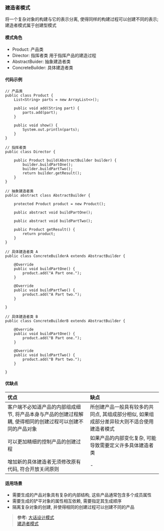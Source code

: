 ### 建造者模式
将一个复杂对象的构建与它的表示分离, 使得同样的构建过程可以创建不同的表示; 建造者模式属于创建型模式

#### 模式角色
- Product: 产品类
- Director: 指挥者类
用于指挥产品的建造过程
- AbstractBuider: 抽象建造者类
- ConcreteBuilder: 具体建造者类

#### 代码示例
```
// 产品类
public class Product {
    List<String> parts = new ArrayList<>();

    public void add(String part) {
        parts.add(part);
    }

    public void show() {
        System.out.println(parts);
    }
}

// 指挥者类
public class Director {

    public Product build(AbstractBuilder builder) {
        builder.buildPartOne();
        builder.buildPartTwo();
        return builder.getResult();
    }
}

// 抽象建造者类
public abstract class AbstractBuilder {

    protected Product product = new Product();

    public abstract void buildPartOne();

    public abstract void buildPartTwo();

    public Product getResult() {
        return product;
    }
}

// 具体建造者类 A
public class ConcreteBuilderA extends AbstractBuilder {

    @Override
    public void buildPartOne() {
        product.add("A Part one.");
    }

    @Override
    public void buildPartTwo() {
        product.add("A Part two.");
    }

}

// 具体建造者类 B
public class ConcreteBuilderB extends AbstractBuilder {

    @Override
    public void buildPartOne() {
        product.add("B Part one.");
    }

    @Override
    public void buildPartTwo() {
        product.add("B Part two.");
    }

}
```

#### 优缺点

| 优点 | 缺点 |
| :--- | :--- |
| 客户端不必知道产品的内部组成细节, 将产品本身与产品的创建过程解耦, 使得相同的创建过程可以创建不同的产品对象 | 所创建产品一般具有较多的共同点, 其组成部分相似, 如果组成部分差异较大则不适合使用建造者模式 |
| 可以更加精细的控制产品的创建过程 | 如果产品的内部变化复杂, 可能导致需要定义许多具体建造者类 |
| 增加新的具体建造者无须修改原有代码, 符合开放关闭原则 | - |

#### 适用场景
- 需要生成的产品对象具有复杂的内部结构, 这些产品通常包含多个成员属性
- 需要生成的铲平对象的属性相互依赖, 需要指定其生成顺序
- 隔离复杂对象的创建, 并使得相同的创建过程可以创建不同的产品

>**参考:**
[大话设计模式](https://book.douban.com/subject/2334288/)   
[建造者模式](https://design-patterns.readthedocs.io/zh_CN/latest/creational_patterns/builder.html)
